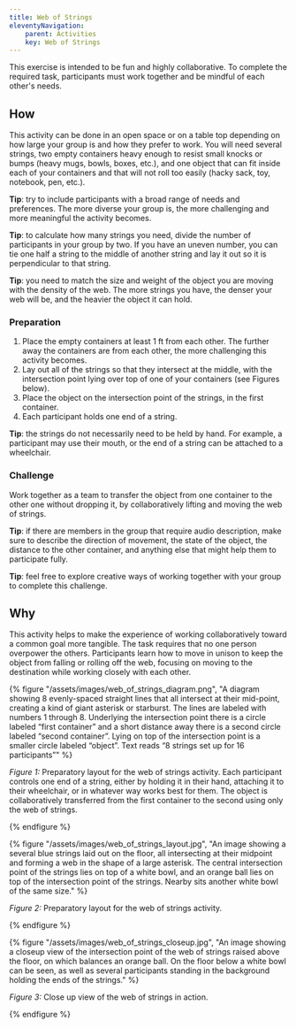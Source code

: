 ```yaml
---
title: Web of Strings
eleventyNavigation:
    parent: Activities
    key: Web of Strings
---
```


This exercise is intended to be fun and highly collaborative. To complete the required task, participants must work
together and be mindful of each other's needs.

## How

This activity can be done in an open space or on a table top depending on how large your group is and how they prefer to
work. You will need several strings, two empty containers heavy enough to resist small knocks or bumps (heavy mugs,
bowls, boxes, etc.), and one object that can fit inside each of your containers and that will not roll too easily (hacky
sack, toy, notebook, pen, etc.).

**Tip**: try to include participants with a broad range of needs and preferences. The more diverse your group is, the
more challenging and more meaningful the activity becomes.

**Tip**: to calculate how many strings you need, divide the number of participants in your group by two. If you have an
uneven number, you can tie one half a string to the middle of another string and lay it out so it is perpendicular to
that string.

**Tip**: you need to match the size and weight of the object you are moving with the density of the web. The more
strings you have, the denser your web will be, and the heavier the object it can hold.

### Preparation

1. Place the empty containers at least 1 ft from each other. The further away the containers are from each other, the
  more challenging this activity becomes.
2. Lay out all of the strings so that they intersect at the middle, with the intersection point lying over top of one of
  your containers (see Figures below).
3. Place the object on the intersection point of the strings, in the first container.
4. Each participant holds one end of a string.

**Tip**: the strings do not necessarily need to be held by hand. For example, a participant may use their mouth, or the
end of a string can be attached to a wheelchair.

### Challenge

Work together as a team to transfer the object from one container to the other one without dropping it, by
collaboratively lifting and moving the web of strings.

**Tip**: if there are members in the group that require audio description, make sure to describe the direction of
movement, the state of the object, the distance to the other container, and anything else that might help them to
participate fully.

**Tip**: feel free to explore creative ways of working together with your group to complete this challenge.

## Why

This activity helps to make the experience of working collaboratively toward a common goal more tangible. The task
requires that no one person overpower the others. Participants learn how to move in unison to keep the object from
falling or rolling off the web, focusing on moving to the destination while working closely with each other.

{% figure "/assets/images/web_of_strings_diagram.png", "A diagram showing 8
evenly-spaced straight lines that all intersect at their mid-point, creating a kind of giant asterisk or starburst. The
lines are labeled with numbers 1 through 8. Underlying the intersection point there is a circle labeled “first
container” and a short distance away there is a second circle labeled “second container”. Lying on top of the
intersection point is a smaller circle labeled “object”. Text reads “8 strings set up for 16 participants”" %}

*Figure 1:* Preparatory layout for the web of strings activity. Each participant controls one end of a string, either by
holding it in their hand, attaching it to their wheelchair, or in whatever way works best for them. The object is
collaboratively transferred from the first container to the second using only the web of strings.

{% endfigure %}

{% figure "/assets/images/web_of_strings_layout.jpg", "An image showing a
several blue strings laid out on the floor, all intersecting at their midpoint and forming a web in the shape of a large
asterisk. The central intersection point of the strings lies on top of a white bowl, and an orange ball lies on top of
the intersection point of the strings. Nearby sits another white bowl of the same size." %}

*Figure 2:* Preparatory layout for the web of strings activity.

{% endfigure %}

{% figure "/assets/images/web_of_strings_closeup.jpg", "An image showing a closeup view of the intersection point of the
web of strings raised above the floor, on which balances an orange ball. On the floor below a white bowl can be seen, as
well as several participants standing in the background holding the ends of the strings." %}

*Figure 3:* Close up view of the web of strings in action.

{% endfigure %}
